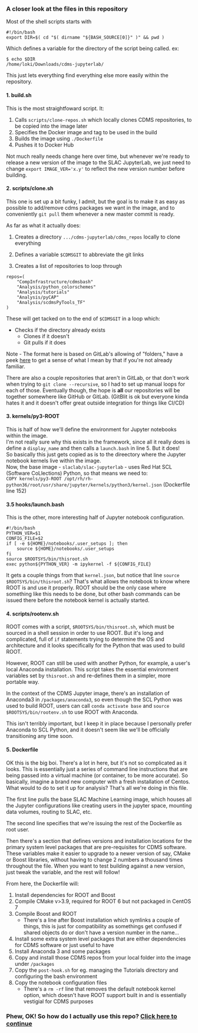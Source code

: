### A closer look at the files in this repository

Most of the shell scripts starts with  
```
#!/bin/bash
export DIR=$( cd "$( dirname "${BASH_SOURCE[0]}" )" && pwd )
```

Which defines a variable for the directory of the script being called.
ex:  
```
$ echo $DIR
/home/loki/Downloads/cdms-jupyterlab/
```
This just lets everything find everything else more easily within the repository.

#### 1. build.sh

This is the most straightfoward script. It:  

1. Calls `scripts/clone-repos.sh` which locally clones CDMS repositories, to be copied into the image later
2. Specifies the Docker image and tag to be used in the build
3. Builds the image using `./Dockerfile` 
4. Pushes it to Docker Hub

Not much really needs change here over time, but whenever we're ready to release a new version of the image to the SLAC JupyterLab, we just need to change `export IMAGE_VER='x.y'` to reflect the new version number before building.

#### 2. scripts/clone.sh

This one is set up a bit funky, I admit, but the goal is to make it as easy as possible to add/remove cdms packages we want in the image, and to conveniently `git pull` them whenever a new master commit is ready.
  
As far as what it actually does: 

1. Creates a directory `.../cdms-jupyterlab/cdms_repos` locally to clone everything 

2. Defines a variable `$CDMSGIT` to abbreviate the git links

3. Creates a list of repositories to loop through

```
repos=( 
    "CompInfrastructure/cdmsbash"
    "Analysis/python_colorschemes" 
    "Analysis/tutorials" 
    "Analysis/pyCAP" 
    "Analysis/scdmsPyTools_TF" 
)
```
These will get tacked on to the end of `$CDMSGIT` in a loop which: 
  - Checks if the directory already exists
    - Clones if it doesn't
    - Git pulls if it does  
    
Note - The format here is based on GitLab's allowing of "folders," have a peek [here](gitlab.com/supercdms) to get a sense of what I mean by that if you're not already familiar.  

There are also a couple repositories that aren't in GitLab, or that don't work when trying to `git clone --recursive`, so I had to set up manual loops for each of those. Eventually though, the hope is **all** our repositories will be together somewhere like GitHub or GitLab. (GitBlit is ok but everyone kinda hates it and it doesn't offer great outside integration for things like CI/CD)

#### 3. kernels/py3-ROOT

This is half of how we'll define the environment for Jupyter notebooks within the image.  
I'm not really sure why this exists in the framework, since all it really does is define a `display_name` and then calls a `launch.bash` in line 5. But it does!  
So basically this just gets copied as is to the direectory where the Jupyter notebook kernels live within the image.  
Now, the base image - `slaclab/slac-jupyterlab` - uses Red Hat SCL (Software CoLlections) Python, so that means we need to:  
`COPY kernels/py3-ROOT /opt/rh/rh-python36/root/usr/share/jupyter/kernels/python3/kernel.json` (Dockerfile line 152)

#### 3.5 hooks/launch.bash

This is the other, more interesting half of Jupyter notebook configuration.  

```
#!/bin/bash
PYTHON_VER=$1
CONFIG_FILE=$2
if [ -e ${HOME}/notebooks/.user_setups ]; then
    source ${HOME}/notebooks/.user_setups
fi
source $ROOTSYS/bin/thisroot.sh
exec python${PYTHON_VER} -m ipykernel -f ${CONFIG_FILE}
```

It gets a couple things from that `kernel.json`, but notice that line `source $ROOTSYS/bin/thisroot.sh`? That's what allows the notebook to know where ROOT is and use it properly. ROOT should be the only case where something like this needs to be done, but other bash commands can be issued there before the notebook kernel is actually started. 

#### 4. scripts/rootenv.sh

ROOT comes with a script, `$ROOTSYS/bin/thisroot.sh`, which must be sourced in a shell session in order to use ROOT. But it's long and complicated, full of `if` statements trying to determine the OS and architecture and it looks specifically for the Python that was used to build ROOT. 

However, ROOT can still be used with another Python, for example, a user's local Anaconda installation. This script takes the essential environment variables set by `thisroot.sh` and re-defines them in a simpler, more portable way. 

In the context of the CDMS Jupyter image, there's an installation of Anaconda3 in `/packages/anaconda3`, so even though the SCL Python was used to build ROOT, users can call `conda activate base` and `source $ROOTSYS/bin/rootenv.sh` to use ROOT with Anaconda. 

This isn't terribly important, but I keep it in place because I personally prefer Anaconda to SCL Python, and it doesn't seem like we'll be officially transitioning any time soon. 

#### 5. Dockerfile

OK this is the big boi. There's a lot in here, but it's not so complicated as it looks. This is essentially just a series of command line instructions that are being passed into a virtual machine (or container, to be more accurate). So basically, imagine a brand new computer with a fresh installation of Centos. What would to do to set it up for analysis? That's all we're doing in this file. 

The first line pulls the base SLAC Machine Learning image, which houses all the Jupyter configurations like creating users in the jupyter space, mounting data volumes, routing to SLAC, etc. 

The second line specifies that we're issuing the rest of the Dockerfile as root user. 

Then there's a section that defines versions and installation locations for the primary system level packages that are pre-requisites for CDMS software. These variables make it easier to upgrade to a newer version of say, CMake or Boost libraries, without having to change 2 numbers a thousand times throughout the file. When you want to test building against a new version, just tweak the variable, and the rest will follow! 

From here, the Dockerfile will:  

1. Install dependencies for ROOT and Boost
2. Compile CMake v>3.9, required for ROOT 6 but not packaged in CentOS 7
3. Compile Boost and ROOT
   - There's a line after Boost installation which symlinks a couple of things, this is just for compatibility as somethings get confused if shared objects do or don't have a version number in the name...
4. Install some extra system level packages that are either dependencies for CDMS software or just useful to have 
5. Install Anaconda 3 and some packages
6. Copy and install those CDMS repos from your local folder into the image under `/packages`
7. Copy the `post-hook.sh` for eg. managing the Tutorials directory and configuring the bash environment
8. Copy the notebook configuration files
   - There's a `rm -rf` line that removes the default notebook kernel option, which doesn't have ROOT support built in and is essentially vestigial for CDMS purposes  

### Phew, OK! So how do I actually use this repo? [Click here to continue](./building.md)